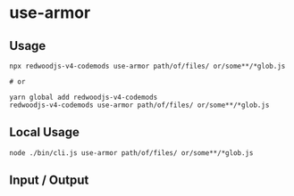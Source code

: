 # use-armor


## Usage

```
npx redwoodjs-v4-codemods use-armor path/of/files/ or/some**/*glob.js

# or

yarn global add redwoodjs-v4-codemods
redwoodjs-v4-codemods use-armor path/of/files/ or/some**/*glob.js
```

## Local Usage
```
node ./bin/cli.js use-armor path/of/files/ or/some**/*glob.js
```

## Input / Output

<!--FIXTURES_TOC_START-->
<!--FIXTURES_TOC_END-->

<!--FIXTURES_CONTENT_START-->
<!--FIXTURES_CONTENT_END-->